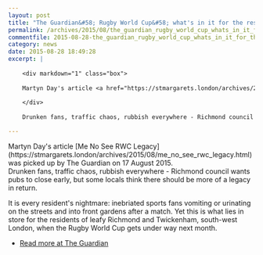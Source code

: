 ```yaml
---
layout: post
title: "The Guardian&#58; Rugby World Cup&#58; what's in it for the residents of Twickenham?"
permalink: /archives/2015/08/the_guardian_rugby_world_cup_whats_in_it_for_the_r.html
commentfile: 2015-08-28-the_guardian_rugby_world_cup_whats_in_it_for_the_r
category: news
date: 2015-08-28 18:49:28
excerpt: |
    
    <div markdown="1" class="box">
    
    Martyn Day's article <a href="https://stmargarets.london/archives/2015/08/me_no_see_rwc_legacy.html">Me No See RWC Legacy</a> was picked up by The Guardian on 17 August 2015.
    
    </div>
    
    Drunken fans, traffic chaos, rubbish everywhere - Richmond council wants pubs to close early, but some locals think there should be more of a legacy in return.

---
```


<div markdown="1" class="box">
Martyn Day's article [Me No See RWC Legacy](https://stmargarets.london/archives/2015/08/me_no_see_rwc_legacy.html) was picked up by The Guardian on 17 August 2015.

</div>
Drunken fans, traffic chaos, rubbish everywhere - Richmond council wants pubs to close early, but some locals think there should be more of a legacy in return.

It is every resident's nightmare: inebriated sports fans vomiting or urinating on the streets and into front gardens after a match. Yet this is what lies in store for the residents of leafy Richmond and Twickenham, south-west London, when the Rugby World Cup gets under way next month.

-   [Read more at The Guardian](http://www.theguardian.com/sport/2015/aug/17/rugby-world-cup-whats-in-it-for-the-residents-of-twickenham)

